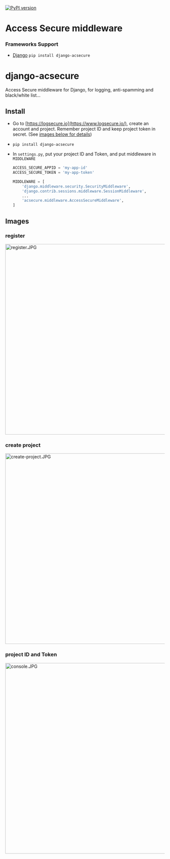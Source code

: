 [![PyPI version](https://badge.fury.io/py/django-acsecure.svg)](https://badge.fury.io/py/django-acsecure)

# Access Secure middleware
### Frameworks Support
 - [Django](#django-acsecure)  `pip install django-acsecure`

# django-acsecure

Access Secure middleware for Django, for logging, anti-spamming and black/white list...

## Install

 - Go to [https://logsecure.io](https://www.logsecure.io/), create an account and project. Remember project ID and keep project token in secret. (See [images below for details](#images))
 -     pip install django-acsecure
 - In `settings.py`, put your project ID and Token, and put middleware in `MIDDLEWARE`    
 
	```python
	ACCESS_SECURE_APPID = 'my-app-id'
    ACCESS_SECURE_TOKEN = 'my-app-token'
    
    MIDDLEWARE = [
	    'django.middleware.security.SecurityMiddleware',
	    'django.contrib.sessions.middleware.SessionMiddleware',
	    ...
	    'acsecure.middleware.AccessSecureMiddleware',
	]
	```

## Images
### register    
<img alt="register.JPG" src="https://github.com/TrentaIcedCoffee/access-secure/blob/master/images/register.JPG" width="600" />    

### create project    
<img alt="create-project.JPG" src="https://github.com/TrentaIcedCoffee/access-secure/blob/master/images/create-project.JPG" width="600" />    

### project ID and Token    
<img alt="console.JPG" src="https://github.com/TrentaIcedCoffee/access-secure/blob/master/images/console.JPG" width="600" />    
